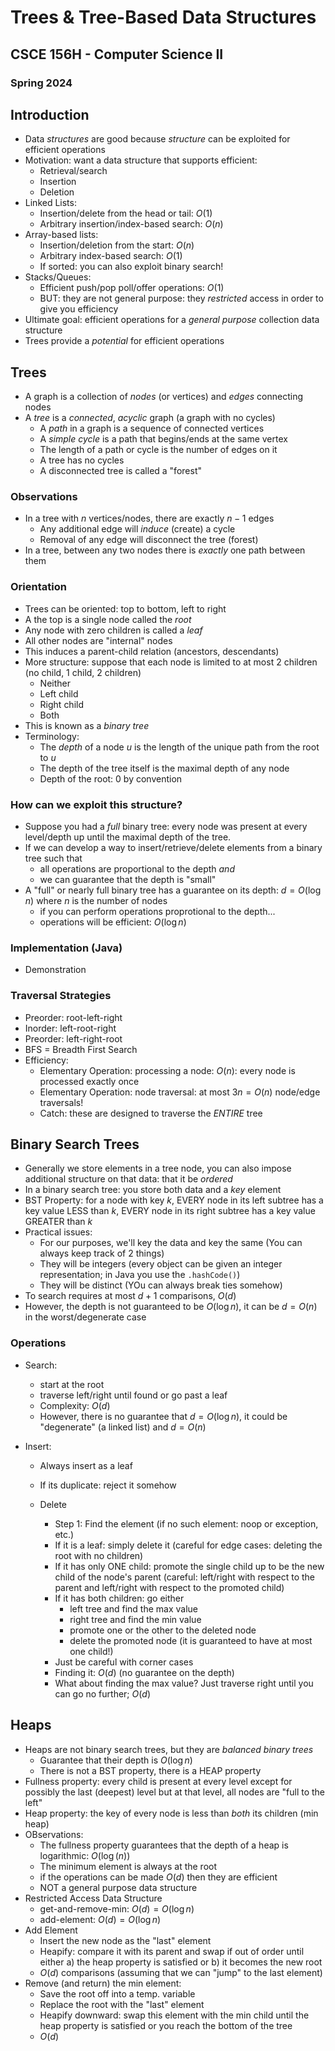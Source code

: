 
# Trees & Tree-Based Data Structures
## CSCE 156H - Computer Science II
### Spring 2024

## Introduction

* Data *structures* are good because *structure* can be exploited for efficient operations
* Motivation: want a data structure that supports efficient:
  * Retrieval/search
  * Insertion
  * Deletion
* Linked Lists:
  * Insertion/delete from the head or tail: $O(1)$
  * Arbitrary insertion/index-based search: $O(n)$
* Array-based lists:
  * Insertion/deletion from the start: $O(n)$
  * Arbitrary index-based search: $O(1)$
  * If sorted: you can also exploit binary search!
* Stacks/Queues:
  * Efficient push/pop poll/offer operations: $O(1)$
  * BUT: they are not general purpose: they *restricted* access in order to give you efficiency
* Ultimate goal: efficient operations for a *general purpose* collection data structure
* Trees provide a *potential* for efficient operations

## Trees

* A graph is a collection of *nodes* (or vertices) and *edges* connecting nodes
* A *tree* is a *connected*, *acyclic* graph (a graph with no cycles)
  * A *path* in a graph is a sequence of connected vertices
  * A *simple cycle* is a path that begins/ends at the same vertex
  * The length of a path or cycle is the number of edges on it
  * A tree has no cycles
  * A disconnected tree is called a "forest"

### Observations

* In a tree with $n$ vertices/nodes, there are exactly $n-1$ edges
  * Any additional edge will *induce* (create) a cycle
  * Removal of any edge will disconnect the tree (forest)
* In a tree, between any two nodes there is *exactly* one path between them

### Orientation

* Trees can be oriented: top to bottom, left to right
* A the top is a single node called the *root*
* Any node with zero children is called a *leaf*
* All other nodes are "internal" nodes
* This induces a parent-child relation (ancestors, descendants)
* More structure: suppose that each node is limited to at most 2 children (no child, 1 child, 2 children)
  * Neither
  * Left child
  * Right child
  * Both
* This is known as a *binary tree*
* Terminology:
  * The *depth* of a node $u$ is the length of the unique path from the root to $u$
  * The depth of the tree itself is the maximal depth of any node
  * Depth of the root: 0 by convention

### How can we exploit this structure?

* Suppose you had a *full* binary tree: every node was present at every level/depth up until the maximal depth of the tree.
* If we can develop a way to insert/retrieve/delete elements from a binary tree such that
  * all operations are proportional to the depth *and*
  * we can guarantee that the depth is "small"
* A "full" or nearly full binary tree has a guarantee on its depth: $d = O(\log{n})$ where $n$ is the number of nodes
  * if you can perform operations proprotional to the depth...
  * operations will be efficient: $O(\log{n})$

### Implementation (Java)

* Demonstration

### Traversal Strategies

* Preorder: root-left-right
* Inorder: left-root-right
* Preorder: left-right-root
* BFS = Breadth First Search
* Efficiency:
  * Elementary Operation: processing a node: $O(n)$: every node is processed exactly once
  * Elementary Operation: node traversal: at most $3n = O(n)$ node/edge traversals!
  * Catch: these are designed to traverse the *ENTIRE* tree

## Binary Search Trees

* Generally we store elements in a tree node, you can also impose additional structure on that data: that it be *ordered*
* In a binary search tree: you store both data and a *key* element
* BST Property: for a node with key $k$, EVERY node in its left subtree has a key value LESS than $k$, EVERY node in its right subtree has a key value GREATER than $k$
* Practical issues:
  * For our purposes, we'll key the data and key the same (You can always keep track of 2 things)
  * They will be integers (every object can be given an integer representation; in Java you use the `.hashCode()`)
  * They will be distinct (YOu can always break ties somehow)
* To search requires at most $d + 1$ comparisons, $O(d)$
* However, the depth is not guaranteed to be $O(\log{n})$, it can be $d = O(n)$ in the worst/degenerate case

### Operations

* Search:
  * start at the root
  * traverse left/right until found or go past a leaf
  * Complexity: $O(d)$
  * However, there is no guarantee that $d = O(\log{n})$, it could be "degenerate" (a linked list) and $d = O(n)$

* Insert:
  * Always insert as a leaf
  * If its duplicate: reject it somehow

  * Delete
    * Step 1: Find the element (if no such element: noop or exception, etc.)
    * If it is a leaf: simply delete it (careful for edge cases: deleting the root with no children)
    * If it has only ONE child: promote the single child up to be the new child of the node's parent (careful: left/right with respect to the parent and left/right with respect to the promoted child)
    * If it has both children: go either
      * left tree and find the max value
      * right tree and find the min value
      * promote one or the other to the deleted node
      * delete the promoted node (it is guaranteed to have at most one child!)
    * Just be careful with corner cases
    * Finding it: $O(d)$ (no guarantee on the depth)
    * What about finding the max value? Just traverse right until you can go no further; $O(d)$

## Heaps

* Heaps are not binary search trees, but they are *balanced binary trees*
  * Guarantee that their depth is $O(\log{n})$
  * There is not a BST property, there is a HEAP property
* Fullness property: every child is present at every level except for possibly the last (deepest) level but at that level, all nodes are "full to the left"
* Heap property: the key of every node is less than *both* its children (min heap)
* OBservations:
  * The fullness property guarantees that the depth of a heap is logarithmic: $O(\log{(n)})$
  * The minimum element is always at the root
  * if the operations can be made $O(d)$ then they are efficient
  * NOT a general purpose data structure
* Restricted Access Data Structure
  * get-and-remove-min: $O(d) = O(\log{n})$
  * add-element: $O(d) = O(\log{n})$
* Add Element
  * Insert the new node as the "last" element
  * Heapify: compare it with its parent and swap if out of order until either a) the heap property is satisfied or b) it becomes the new root
  * $O(d)$ comparisons (assuming that we can "jump" to the last element)
* Remove (and return) the min element:
  * Save the root off into a temp. variable
  * Replace the root with the "last" element
  * Heapify downward: swap this element with the min child until the heap property is satisfied or you reach the bottom of the tree
  * $O(d)$


```text










```
